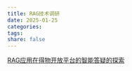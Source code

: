 ```yaml
---
title: RAG技术调研
date: 2025-01-25
categories: 
tags: 
share: false
---
```

[RAG应用在得物开放平台的智能答疑的探索](https://mp.weixin.qq.com/s?__biz=MzkxNTE3ODU0NA==&mid=2247536646&idx=1&sn=9db4a0e33826cebb776f38f41b214e16&scene=21#wechat_redirect)
